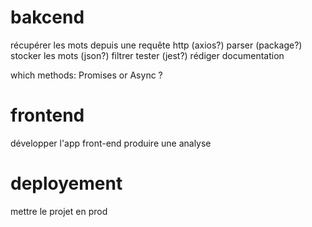 # bakcend #
récupérer les mots depuis une requête http (axios?)
parser (package?)
stocker les mots (json?)
filtrer
tester (jest?)
rédiger documentation


which methods: Promises or Async ?

# frontend #
développer l'app front-end
produire une analyse

# deployement #
mettre le projet en prod